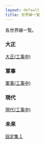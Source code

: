 ```yaml
---
layout: default
title: 世界線一覧
---
```



各世界線一覧。

 <h3>大正</h3>
        <a href="">大正(工事中)</a>
        <h3>軍事</h3>
        <a href="">軍事(工事中)</a>
        <h3>現代</h3>
        <a href="">現代(工事中)</a>
        <h3>未来</h3>
        <a href="https://merufrola.github.io/SetukiaWiki/wiki/mirai_config_1">設定集１</a><br>
